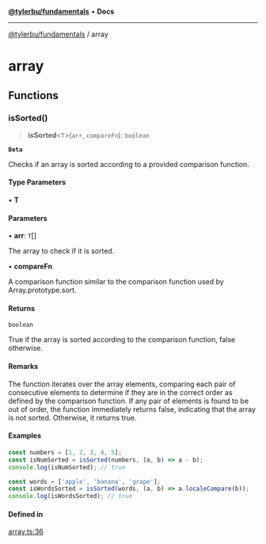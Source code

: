 [**@tylerbu/fundamentals**](README.md) • **Docs**

***

[@tylerbu/fundamentals](README.md) / array

# array

## Functions

### isSorted()

> **isSorted**\<`T`\>(`arr`, `compareFn`): `boolean`

**`Beta`**

Checks if an array is sorted according to a provided comparison function.

#### Type Parameters

• **T**

#### Parameters

• **arr**: `T`[]

The array to check if it is sorted.

• **compareFn**

A comparison function similar to the comparison function used by Array.prototype.sort.

#### Returns

`boolean`

True if the array is sorted according to the comparison function, false otherwise.

#### Remarks

The function iterates over the array elements, comparing each pair of consecutive elements
to determine if they are in the correct order as defined by the comparison function.
If any pair of elements is found to be out of order, the function immediately returns false,
indicating that the array is not sorted. Otherwise, it returns true.

#### Examples

```ts
const numbers = [1, 2, 3, 4, 5];
const isNumSorted = isSorted(numbers, (a, b) => a - b);
console.log(isNumSorted); // true
```

```ts
const words = ['apple', 'banana', 'grape'];
const isWordsSorted = isSorted(words, (a, b) => a.localeCompare(b));
console.log(isWordsSorted); // true
```

#### Defined in

[array.ts:36](https://github.com/tylerbutler/tools-monorepo/blob/main/packages/fundamentals/src/array.ts#L36)
